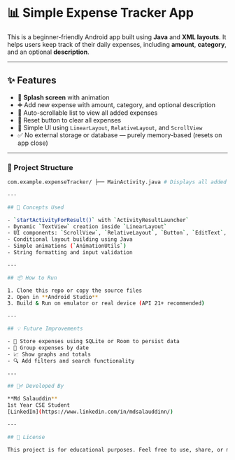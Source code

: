# 📊 Simple Expense Tracker App

This is a beginner-friendly Android app built using **Java** and **XML layouts**. It helps users keep track of their daily expenses, including **amount**, **category**, and an optional **description**.

---

## ✨ Features

- 🏁 **Splash screen** with animation  
- ➕ Add new expense with amount, category, and optional description  
- 📜 Auto-scrollable list to view all added expenses  
- 🔁 Reset button to clear all expenses  
- 🎯 Simple UI using `LinearLayout`, `RelativeLayout`, and `ScrollView`  
- ✅ No external storage or database — purely memory-based (resets on app close)

---

### 📁 Project Structure

```bash
com.example.expenseTracker/ ├── MainActivity.java # Displays all added expenses ├── addExpense.java # Activity to input new expense details ├── screen_splash.java # Splash screen logic ├── res/ ├── layout/ ├── activity_main.xml ├── activity_add_expense.xml ├── screen_splash.xml ├── drawable/ ├── values/ ├── strings.xml ├── anim/ └── transition_x.xml # Entry animation

---

## 🧠 Concepts Used

- `startActivityForResult()` with `ActivityResultLauncher`
- Dynamic `TextView` creation inside `LinearLayout`
- UI components: `ScrollView`, `RelativeLayout`, `Button`, `EditText`, `TextView`
- Conditional layout building using Java
- Simple animations (`AnimationUtils`)
- String formatting and input validation

---

## 📦 How to Run

1. Clone this repo or copy the source files
2. Open in **Android Studio**
3. Build & Run on emulator or real device (API 21+ recommended)

---

## 💡 Future Improvements

- 🔄 Store expenses using SQLite or Room to persist data
- 📅 Group expenses by date
- 📈 Show graphs and totals
- 🔍 Add filters and search functionality

---

## 🙋‍♂️ Developed By

**Md Salauddin**  
1st Year CSE Student  
[LinkedIn](https://www.linkedin.com/in/mdsalauddinn/)

---

## 📜 License

This project is for educational purposes. Feel free to use, share, or modify with credit.

